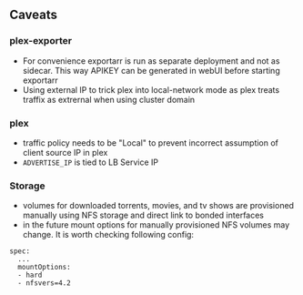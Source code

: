 ## Caveats

### plex-exporter

- For convenience exportarr is run as separate deployment and not as sidecar. This way APIKEY can be generated in webUI before starting exportarr
- Using external IP to trick plex into local-network mode as plex treats traffix as extrernal when using cluster domain

### plex

- traffic policy needs to be "Local" to prevent incorrect assumption of client source IP in plex 
- `ADVERTISE_IP` is tied to LB Service IP

### Storage

- volumes for downloaded torrents, movies, and tv shows are provisioned manually using NFS storage and direct link to bonded interfaces
- in the future mount options for manually provisioned NFS volumes may change. It is worth checking following config:
```
spec:
  ...
  mountOptions:
  - hard
  - nfsvers=4.2
```
